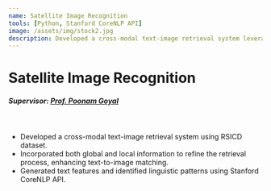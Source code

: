 ```yaml
---
name: Satellite Image Recognition
tools: [Python, Stanford CoreNLP API]
image: /assets/img/stock2.jpg
description: Developed a cross-modal text-image retrieval system leveraging global and local information on the RSICD dataset.
---
```

# Satellite Image Recognition
##### Supervisor: <a href = "https://www.bits-pilani.ac.in/pilani/poonam-goyal/"> Prof. Poonam Goyal</a>

<br>
<ul>
  <li>Developed a cross-modal text-image retrieval system using RSICD dataset.</li>
  <li>Incorporated both global and local information to refine the retrieval process, enhancing text-to-image matching.</li>
  <li>Generated text features and identified linguistic patterns using Stanford CoreNLP API.</li>
</ul>